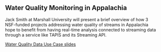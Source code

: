 ## Water Quality Monitoring in Appalachia
Jack Smith at Marshall University will present a brief overview of how 3 NSF-funded projects addressing water quality of streams in Appalachia hope to benefit from having real-time analysis connected to streaming data through a service like TAPIS and its Streaming API.

[Water Quality Data Use Case slides](https://docs.google.com/presentation/d/1lFZqLWESKGkb7lXUTqyv8NQnjAWcPxTOgRYLxzUzM5c/edit?usp=sharing)




